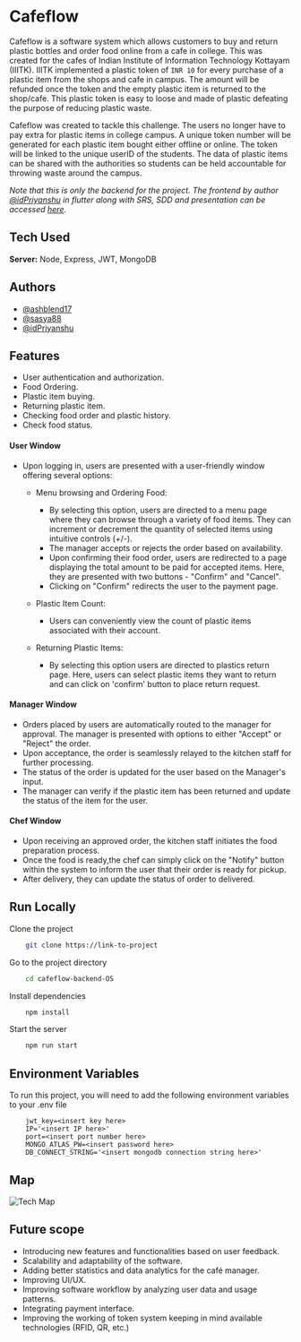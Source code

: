 # Cafeflow

Cafeflow is a software system which allows customers to buy and return plastic bottles and order food online from a cafe in college. This was created for the cafes of Indian Institute of Information Technology Kottayam (IIITK). IIITK implemented a plastic token of ```INR 10``` for every purchase of a plastic item from the shops and cafe in campus. The amount will be refunded once the token and the empty plastic item is returned to the shop/cafe. This plastic token is easy to loose and made of plastic defeating the purpose of reducing plastic waste.

Cafeflow was created to tackle this challenge. The users no longer have to pay extra for plastic items in college campus. A unique token number will be generated for each plastic item bought either offline or online. The token will be linked to the unique userID of the students. The data of plastic items can be shared with the authorities so students can be held accountable for throwing waste around the campus.

*Note that this is only the backend for the project.*
*The frontend by author [@idPriyanshu](https://github.com/idPriyanshu) in flutter along with SRS, SDD and presentation can be accessed [here](https://github.com/ashblend17/cafeflow.git).*


## Tech Used


**Server:** Node, Express, JWT, MongoDB


## Authors

- [@ashblend17](https://www.github.com/ashblend17)
- [@sasya88](https://www.github.com/sasya88)
- [@idPriyanshu](https://www.github.com/idPriyanshu)


## Features

- User authentication and authorization.
- Food Ordering.
- Plastic item buying.
- Returning plastic item.
- Checking food order and plastic history.
- Check food status.

#### User Window
- Upon logging in, users are presented with a user-friendly window offering several options:
    - Menu browsing and Ordering Food: 
        - By selecting this option, users are directed to a menu page where they can browse through a variety of food items. They can increment or decrement the quantity of selected items using intuitive controls (+/-).
        - The manager accepts or rejects the order based on availability.
        - Upon confirming their food order, users are redirected to a page displaying the total amount to be paid for accepted items. Here, they are presented with two buttons - "Confirm" and "Cancel".
        - Clicking on "Confirm" redirects the user to the payment page.

    - Plastic Item Count: 
        - Users can conveniently view the count of plastic items associated with their account.

    - Returning Plastic Items:
        - By selecting this option users are directed to plastics return page. Here, users can select plastic items they want to return and can click on 'confirm' button to place return request.

#### Manager Window
- Orders placed by users are automatically routed to the manager for approval. The manager is presented with options to either "Accept" or "Reject" the order.
- Upon acceptance, the order is seamlessly relayed to the kitchen staff for further processing.
- The status of the order is updated for the user based on the Manager's input.
- The manager can verify if the plastic item has been returned and update the status of the item for the user.

#### Chef Window
- Upon receiving an approved order, the kitchen staff initiates the food preparation process.
- Once the food is ready,the chef can simply click on the "Notify" button within the system to inform the user that their order is ready for pickup.
- After delivery, they can update the status of order to delivered.

## Run Locally

Clone the project

```bash
    git clone https://link-to-project
```

Go to the project directory

```bash
    cd cafeflow-backend-OS
```

Install dependencies

```bash
    npm install
```

Start the server

```bash
    npm run start
```


## Environment Variables

To run this project, you will need to add the following environment variables to your .env file

```    
    jwt_key=<insert key here>
    IP='<insert IP here>'
    port=<insert port number here>
    MONGO_ATLAS_PW=<insert password here>
    DB_CONNECT_STRING='<insert mongodb connection string here>'
```

## Map

![Tech Map](map.png)


## Future scope

- Introducing new features and functionalities based on user feedback.
- Scalability and adaptability of the software.
- Adding better statistics and data analytics for the café manager.
- Improving UI/UX.
- Improving software workflow by analyzing user data and usage patterns.
- Integrating payment interface.
- Improving the working of token system keeping in mind available technologies (RFID, QR, etc.)
